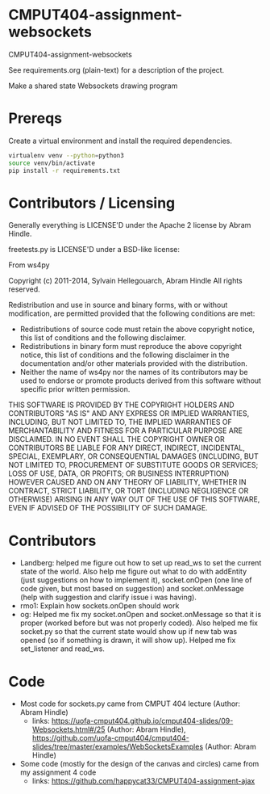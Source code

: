 CMPUT404-assignment-websockets
==============================

CMPUT404-assignment-websockets

See requirements.org (plain-text) for a description of the project.

Make a shared state Websockets drawing program

Prereqs
=======
Create a virtual environment and install the required dependencies.

```bash
virtualenv venv --python=python3
source venv/bin/activate
pip install -r requirements.txt
```

Contributors / Licensing
========================

Generally everything is LICENSE'D under the Apache 2 license by Abram Hindle.

freetests.py is LICENSE'D under a BSD-like license:

From ws4py

Copyright (c) 2011-2014, Sylvain Hellegouarch, Abram Hindle
All rights reserved.

Redistribution and use in source and binary forms, with or without
modification, are permitted provided that the following conditions are met:

 * Redistributions of source code must retain the above copyright notice,
   this list of conditions and the following disclaimer.
 * Redistributions in binary form must reproduce the above copyright
   notice, this list of conditions and the following disclaimer in the
   documentation and/or other materials provided with the distribution.
 * Neither the name of ws4py nor the names of its contributors may be used
   to endorse or promote products derived from this software without
   specific prior written permission.

THIS SOFTWARE IS PROVIDED BY THE COPYRIGHT HOLDERS AND CONTRIBUTORS "AS IS"
AND ANY EXPRESS OR IMPLIED WARRANTIES, INCLUDING, BUT NOT LIMITED TO, THE
IMPLIED WARRANTIES OF MERCHANTABILITY AND FITNESS FOR A PARTICULAR PURPOSE
ARE DISCLAIMED. IN NO EVENT SHALL THE COPYRIGHT OWNER OR CONTRIBUTORS BE
LIABLE FOR ANY DIRECT, INDIRECT, INCIDENTAL, SPECIAL, EXEMPLARY, OR
CONSEQUENTIAL DAMAGES (INCLUDING, BUT NOT LIMITED TO, PROCUREMENT OF
SUBSTITUTE GOODS OR SERVICES; LOSS OF USE, DATA, OR PROFITS; OR BUSINESS
INTERRUPTION) HOWEVER CAUSED AND ON ANY THEORY OF LIABILITY, WHETHER IN
CONTRACT, STRICT LIABILITY, OR TORT (INCLUDING NEGLIGENCE OR OTHERWISE)
ARISING IN ANY WAY OUT OF THE USE OF THIS SOFTWARE, EVEN IF ADVISED OF THE
POSSIBILITY OF SUCH DAMAGE.

Contributors
============

* Landberg: helped me figure out how to set up read_ws to set the current
  state of the world. Also help me figure out what to do with addEntity (just suggestions
  on how to implement it), socket.onOpen (one line of code given, but most based on suggestion)
  and socket.onMessage (help with suggestion and clarify issue i was having).
* rmo1: Explain how sockets.onOpen should work
* og: Helped me fix my socket.onOpen and socket.onMessage so that it is proper (worked before but was
  not properly coded). Also helped me fix socket.py so that the current state would show up if new tab
  was opened (so if something is drawn, it will show up). Helped me fix set_listener and read_ws.

Code
=====

* Most code for sockets.py came from CMPUT 404 lecture (Author: Abram Hindle)
  * links: https://uofa-cmput404.github.io/cmput404-slides/09-Websockets.html#/25 (Author: Abram Hindle), https://github.com/uofa-cmput404/cmput404-slides/tree/master/examples/WebSocketsExamples (Author: Abram Hindle)
* Some code (mostly for the design of the canvas and circles) came from my assignment 4 code
  * links: https://github.com/happycat33/CMPUT404-assignment-ajax